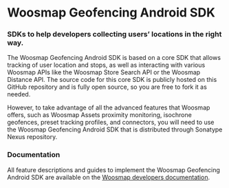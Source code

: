 # Woosmap Geofencing Android SDK

### SDKs to help developers collecting users’ locations in the right way.

The Woosmap Geofencing Android SDK is based on a core SDK that allows tracking of user location and stops, as well as interacting with various Woosmap APIs like the Woosmap Store Search API or the Woosmap Distance API. The source code for this core SDK is publicly hosted on this GitHub repository and is fully open source, so you are free to fork it as needed.

However, to take advantage of all the advanced features that Woosmap offers, such as Woosmap Assets proximity monitoring, isochrone geofences, preset tracking profiles, and connectors, you will need to use the Woosmap Geofencing Android SDK that is distributed through Sonatype Nexus repository.

### Documentation

All feature descriptions and guides to implement the Woosmap Geofencing Android SDK are available on the [Woosmap developers documentation](https://developers.woosmap.com/products/geofencing-sdk/get-started/).
